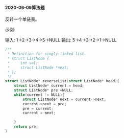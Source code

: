 #### 							2020-06-09算法题

反转一个单链表。

示例:

输入: 1->2->3->4->5->NULL
输出: 5->4->3->2->1->NULL



```c
/**
 * Definition for singly-linked list.
 * struct ListNode {
 *     int val;
 *     struct ListNode *next;
 * };
 */
struct ListNode* reverseList(struct ListNode* head){
    struct ListNode* current = head;
    struct ListNode* pre =NULL;
    while(current != NULL){
        struct ListNode* next = current->next;
        current->next = pre;
        pre = current;
        current = next;
        
    }
    return pre;
}
```

